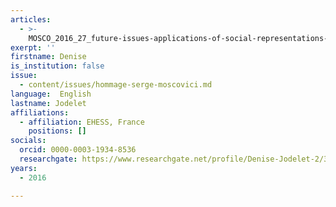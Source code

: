 ```yaml
---
articles:
  - >-
    MOSCO_2016_27_future-issues-applications-of-social-representations-to-education-and-health
exerpt: ''
firstname: Denise
is_institution: false
issue:
  - content/issues/hommage-serge-moscovici.md
language:  English
lastname: Jodelet
affiliations:
  - affiliation: EHESS, France
    positions: []
socials:
  orcid: 0000-0003-1934-8536
  researchgate: https://www.researchgate.net/profile/Denise-Jodelet-2/3
years:
  - 2016

---
```

